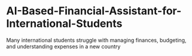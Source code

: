 # AI-Based-Financial-Assistant-for-International-Students
Many international students struggle with managing finances, budgeting, and understanding expenses in a new country

